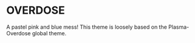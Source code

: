 # OVERDOSE

A pastel pink and blue mess! This theme is loosely based on the Plasma-Overdose global theme.